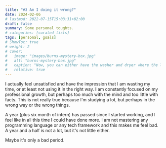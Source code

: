 ```yaml
---
title: "#3 Am I doing it wrong?"
date: 2024-02-06
# lastmod: 2022-07-15T15:03:31+02:00
draft: false
summary: Some personal toughts.
# categories: [curated lists]
tags: [personal, goals]
# ShowToc: true
# weight: 2
# cover:
#   image: "images/burns-mystery-box.jpg"
#   alt: "burns-mystery-box.jpg"
#   caption: "Now, you can either have the washer and dryer where the lovely Smithers is standing, or you can trade it all in for what's in this box."
#   relative: true
---
```


<!-- **Last updated:** {{< param lastmod >}} -->

I actually feel unsatisfied and have the impression that I am wasting my time, or at least not using it in the right way. I am constantly focused on my professional growth, but perhaps too much with the mind and too little with facts. This is not really true because I'm studying a lot, but perhaps in the wrong way or the wrong things.

A year (plus six month of intern) has passed since I started working, and I feel like in all this time I could have done more. I am not mastering any programming language or any tech framework and this makes me feel bad. A year and a half is not a lot, but it's not little either.

Maybe it's only a bad period.